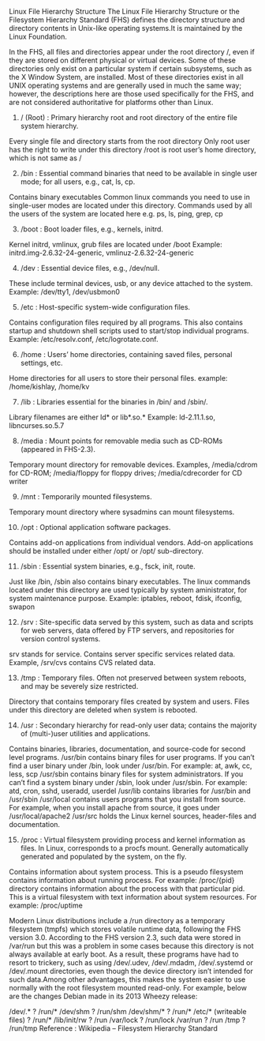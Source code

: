 Linux File Hierarchy Structure
The Linux File Hierarchy Structure or the Filesystem Hierarchy Standard (FHS) defines the directory structure and directory contents in Unix-like operating systems.It is maintained by the Linux Foundation.

In the FHS, all files and directories appear under the root directory /, even if they are stored on different physical or virtual devices.
Some of these directories only exist on a particular system if certain subsystems, such as the X Window System, are installed.
Most of these directories exist in all UNIX operating systems and are generally used in much the same way; however, the descriptions here are those used specifically for the FHS, and are not considered authoritative for platforms other than Linux.


1. / (Root) : Primary hierarchy root and root directory of the entire file system hierarchy.



Every single file and directory starts from the root directory
Only root user has the right to write under this directory
/root is root user’s home directory, which is not same as /


2. /bin : Essential command binaries that need to be available in single user mode; for all users, e.g., cat, ls, cp.

Contains binary executables
Common linux commands you need to use in single-user modes are located under this directory.
Commands used by all the users of the system are located here e.g. ps, ls, ping, grep, cp

3. /boot : Boot loader files, e.g., kernels, initrd.

Kernel initrd, vmlinux, grub files are located under /boot
Example: initrd.img-2.6.32-24-generic, vmlinuz-2.6.32-24-generic

4. /dev : Essential device files, e.g., /dev/null.

These include terminal devices, usb, or any device attached to the system.
Example: /dev/tty1, /dev/usbmon0

5. /etc : Host-specific system-wide configuration files.

Contains configuration files required by all programs.
This also contains startup and shutdown shell scripts used to start/stop individual programs.
Example: /etc/resolv.conf, /etc/logrotate.conf.

6. /home : Users’ home directories, containing saved files, personal settings, etc.

Home directories for all users to store their personal files.
example: /home/kishlay, /home/kv

7. /lib : Libraries essential for the binaries in /bin/ and /sbin/.

Library filenames are either ld* or lib*.so.*
Example: ld-2.11.1.so, libncurses.so.5.7

8. /media : Mount points for removable media such as CD-ROMs (appeared in FHS-2.3).

Temporary mount directory for removable devices.
Examples, /media/cdrom for CD-ROM; /media/floppy for floppy drives; /media/cdrecorder for CD writer

9. /mnt : Temporarily mounted filesystems.

Temporary mount directory where sysadmins can mount filesystems.

10. /opt : Optional application software packages.



Contains add-on applications from individual vendors.
Add-on applications should be installed under either /opt/ or /opt/ sub-directory.

11. /sbin : Essential system binaries, e.g., fsck, init, route.

Just like /bin, /sbin also contains binary executables.
The linux commands located under this directory are used typically by system aministrator, for system maintenance purpose.
Example: iptables, reboot, fdisk, ifconfig, swapon

12. /srv : Site-specific data served by this system, such as data and scripts for web servers, data offered by FTP servers, and repositories for version control systems.

srv stands for service.
Contains server specific services related data.
Example, /srv/cvs contains CVS related data.

13. /tmp : Temporary files. Often not preserved between system reboots, and may be severely size restricted.

Directory that contains temporary files created by system and users.
Files under this directory are deleted when system is rebooted.

14. /usr : Secondary hierarchy for read-only user data; contains the majority of (multi-)user utilities and applications.

Contains binaries, libraries, documentation, and source-code for second level programs.
/usr/bin contains binary files for user programs. If you can’t find a user binary under /bin, look under /usr/bin. For example: at, awk, cc, less, scp
/usr/sbin contains binary files for system administrators. If you can’t find a system binary under /sbin, look under /usr/sbin. For example: atd, cron, sshd, useradd, userdel
/usr/lib contains libraries for /usr/bin and /usr/sbin
/usr/local contains users programs that you install from source. For example, when you install apache from source, it goes under /usr/local/apache2
/usr/src holds the Linux kernel sources, header-files and documentation.









15. /proc : Virtual filesystem providing process and kernel information as files. In Linux, corresponds to a procfs mount. Generally automatically generated and populated by the system, on the fly.

Contains information about system process.
This is a pseudo filesystem contains information about running process. For example: /proc/{pid} directory contains information about the process with that particular pid.
This is a virtual filesystem with text information about system resources. For example: /proc/uptime






Modern Linux distributions include a /run directory as a temporary filesystem (tmpfs) which stores volatile runtime data, following the FHS version 3.0. According to the FHS version 2.3, such data were stored in /var/run but this was a problem in some cases because this directory is not always available at early boot. As a result, these programs have had to resort to trickery, such as using /dev/.udev, /dev/.mdadm, /dev/.systemd or /dev/.mount directories, even though the device directory isn’t intended for such data.Among other advantages, this makes the system easier to use normally with the root filesystem mounted read-only. For example, below are the changes Debian made in its 2013 Wheezy release:

/dev/.* ? /run/*
/dev/shm ? /run/shm
/dev/shm/* ? /run/*
/etc/* (writeable files) ? /run/*
/lib/init/rw ? /run
/var/lock ? /run/lock
/var/run ? /run
/tmp ? /run/tmp
Reference : Wikipedia – Filesystem Hierarchy Standard

